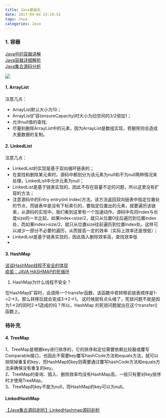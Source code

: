 ```yaml
---
title: Java基础五
date: 2017-04-04 23:10:52
tags: Java
categories: Java
---
```


### 1. 容器  
[Java中的容器讲解](http://blog.csdn.net/wwww1988600/article/details/8646191)  
[Java容器详细解析](http://www.cnblogs.com/LipeiNet/p/5888513.html)  
[Java集合源码分析](http://blog.csdn.net/column/details/collection.html?page=1) 

![](http://img.blog.csdn.net/20140628144205625)  


#### 1. ArrayList  

注意几点：  
    
- ArrayList默认大小为10；  
- ArrayList扩容(ensureCapacity)时大小为旧空间的3/2倍加1；  
- 允许null值的查找;  
- 尽量别删除ArrayList中的元素，因为ArrayList是数组实现，若删除则会造成大量数据的复制。  

#### 2. LinkedList

注意几点：

- LinkedList的实现是基于双向循环链表的；  
- 在查找和删除某元素时，源码中都划分为该元素为null和不为null两种情况来处理，LinkedList中允许元素为null；  
- LinkedList是基于链表实现的，因此不存在容量不足的问题，所以这里没有扩容的方法；  
- 注意源码中的Entry<E> entry(int index)方法。该方法返回双向链表中指定位置处的节点，而链表中是没有下标索引的，要指定位置出的元素，就要遍历该链表，从源码的实现中，我们看到这里有一个加速动作。源码中先将index与长度size的一半比较，如果index<size/2，就只从位置0往后遍历到位置index处，而如果index>size/2，就只从位置size往前遍历到位置index处。这样可以减少一部分不必要的遍历，从而提高一定的效率（实际上效率还是很低）；  
- LinkedList是基于链表实现的，因此插入删除效率高，查找效率低  
- 


#### 3. HashMap  

[谈谈HashMap线程不安全的体现](https://my.oschina.net/hosee/blog/673521)    
[疫苗：JAVA HASHMAP的死循环](http://coolshell.cn/articles/9606.html)  

1. HashMap为什么线程不安全？  

在HashMap扩容时，会调用一个transfer函数，该函数中若转移前链表顺序是1->2->3，那么转移后就会变成3->2->1。
这时候就有点头绪了，死锁问题不就是因为1->2的同时2->1造成的吗？所以，HashMap 的死锁问题就出在这个transfer()函数上。  
### 待补充  


#### 4. TreeMap  
1、TreeMap是根据key进行排序的，它的排序和定位需要依赖比较器或覆写Comparable接口，也因此不需要key覆写hashCode方法和equals方法，就可以排除掉重复的key，而HashMap的key则需要通过覆写hashCode方法和equals方法来确保没有重复的key。  
2、TreeMap的查询、插入、删除效率均没有HashMap高，一般只有要对key排序时才使用TreeMap。  
3、TreeMap的key不能为null，而HashMap的key可以为null。  


#### LinkedHashMap  
[【Java集合源码剖析】LinkedHashmap源码剖析](http://blog.csdn.net/ns_code/article/details/37867985)  
